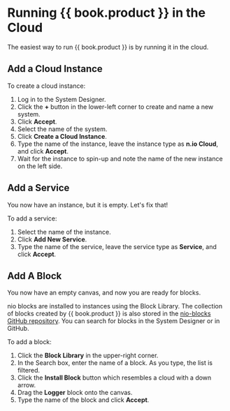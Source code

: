 # Running {{ book.product }} in the Cloud

The easiest way to run {{ book.product }} is by running it in the cloud.

## Add a Cloud Instance

To create a cloud instance:

1. Log in to the System Designer.
2. Click the **+** button in the lower-left corner to create and name a new system.
3. Click **Accept**.
4. Select the name of the system.
5. Click **Create a Cloud Instance**.
6. Type the name of the instance, leave the instance type as **n.io Cloud**, and click **Accept**.
7. Wait for the instance to spin-up and note the name of the new instance on the left side.

## Add a Service

You now have an instance, but it is empty. Let's fix that!

To add a service:

1. Select the name of the instance.
2. Click **Add New Service**.
3. Type the name of the service, leave the service type as **Service**, and click **Accept**.

## Add A Block

You now have an empty canvas, and now you are ready for blocks.

nio blocks are installed to instances using the Block Library. The collection of blocks created by {{ book.product }} is also stored in the [nio-blocks GitHub repository](https://github.com/nio-blocks). You can search for blocks in the System Designer or in GitHub. 

To add a block:

1. Click the **Block Library** in the upper-right corner.
2. In the Search box, enter the name of a block. As you type, the list is filtered.
3. Click the **Install Block** button which resembles a cloud with a down arrow.
3. Drag the **Logger** block onto the canvas.
5. Type the name of the block and click **Accept**. 